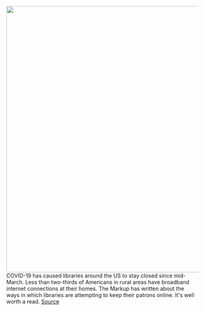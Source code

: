 <img src='https://cdn.vox-cdn.com/thumbor/dcei1xBT1rg2V1NsJml-mBaD0v8=/0x0:8256x5504/1200x800/filters:focal(3468x2092:4788x3412)/cdn.vox-cdn.com/uploads/chorus_image/image/66995726/1223321845.jpg.0.jpg' width='700px' /><br/>
COVID-19 has caused libraries around the US to stay closed since mid-March. Less than two-thirds of Americans in rural areas have broadband internet connections at their homes. The Markup has written about the ways in which libraries are attempting to keep their patrons online. It's well worth a read.
<a href='https://www.theverge.com/2020/6/29/21306813/coronavirus-pandemic-libraries-internet-access-the-markup'> Source <a/>